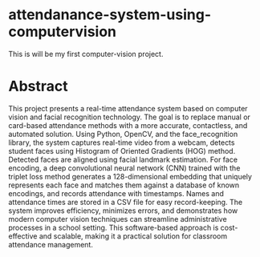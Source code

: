 # attendanance-system-using-computervision
This is will be my first computer-vision project.

# Abstract
This project presents a real-time attendance system based on computer vision and facial recognition technology. The goal is to replace manual or card-based attendance methods with a more accurate, contactless, and automated solution. Using Python, OpenCV, and the face_recognition library, the system captures real-time video from a webcam, detects student faces using Histogram of Oriented Gradients (HOG) method. Detected faces are aligned using facial landmark estimation. For face encoding, a deep convolutional neural network (CNN) trained with the triplet loss method generates a 128-dimensional embedding that uniquely represents each face and matches them against a database of known encodings, and records attendance with timestamps. Names and attendance times are stored in a CSV file for easy record-keeping. The system improves efficiency, minimizes errors, and demonstrates how modern computer vision techniques can streamline administrative processes in a school setting. This software-based approach is cost-effective and scalable, making it a practical solution for classroom attendance management.

